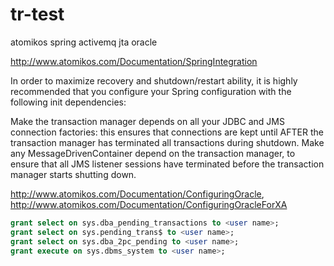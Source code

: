 # tr-test
atomikos spring activemq jta oracle

http://www.atomikos.com/Documentation/SpringIntegration

In order to maximize recovery and shutdown/restart ability, it is highly recommended that you configure your Spring configuration with the following init dependencies:

Make the transaction manager depends on all your JDBC and JMS connection factories: this ensures that connections are kept until AFTER the transaction manager has terminated all transactions during shutdown.
Make any MessageDrivenContainer depend on the transaction manager, to ensure that all JMS listener sessions have terminated before the transaction manager starts shutting down.

http://www.atomikos.com/Documentation/ConfiguringOracle, http://www.atomikos.com/Documentation/ConfiguringOracleForXA

````sql
grant select on sys.dba_pending_transactions to <user name>;
grant select on sys.pending_trans$ to <user name>;
grant select on sys.dba_2pc_pending to <user name>;
grant execute on sys.dbms_system to <user name>;
````
